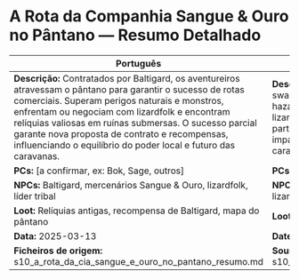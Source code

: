 # A Rota da Companhia Sangue & Ouro no Pântano — Resumo Detalhado

| Português | English |
|-----------|---------|
| **Descrição:** Contratados por Baltigard, os aventureiros atravessam o pântano para garantir o sucesso de rotas comerciais. Superam perigos naturais e monstros, enfrentam ou negociam com lizardfolk e encontram relíquias valiosas em ruínas submersas. O sucesso parcial garante nova proposta de contrato e recompensas, influenciando o equilíbrio do poder local e futuro das caravanas.<br> | **Description:** Hired by Baltigard, the adventurers cross the swamp to secure trade routes. They overcome natural hazards and monsters, confront or negotiate with lizardfolk, and find valuable relics in sunken ruins. Their partial success brings new contract offers and rewards, impacting the local power balance and the future of caravans.<br> |
| **PCs:** [a confirmar, ex: Bok, Sage, outros] | **PCs:** [to confirm, e.g. Bok, Sage, others] |
| **NPCs:** Baltigard, mercenários Sangue & Ouro, lizardfolk, líder tribal | **NPCs:** Baltigard, Blood & Gold Company mercenaries, lizardfolk, tribal leader |
| **Loot:** Relíquias antigas, recompensa de Baltigard, mapa do pântano | **Loot:** Ancient relics, Baltigard’s reward, swamp map |
| **Data:** 2025-03-13 | **Date:** 2025-03-13 |
| **Ficheiros de origem:** s10_a_rota_da_cia_sangue_e_ouro_no_pantano_resumo.md | **Source files:** s10_a_rota_da_cia_sangue_e_ouro_no_pantano_resumo.md |
